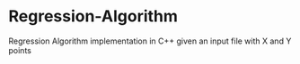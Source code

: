 # Regression-Algorithm
Regression Algorithm implementation in C++ given an input file with X and Y points
